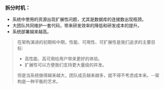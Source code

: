




### 拆分时机：
- 系统中使用的资源出现扩展性问题，尤其是数据库的连接数出现瓶颈。  
- 大团队共同维护一套代码，带来研发效率的降低和研发成本的提升。  
- 系统部署越来越高。  

> 在架构演进的初期和中期，性能、可用性、可扩展性是我们追求的主要目标:  
> - 高性能、高可用给用户带来更好的体验。  
> - 扩展性可以方便我们支持更大量级的并发。  
>
> 但是当系统做得越来越大，团队成员越来越多，就不得不考虑成本来。--架构是一种平衡的艺术。